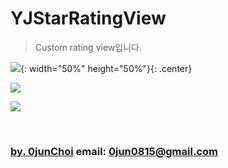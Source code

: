 # YJStarRatingView
> Custom rating view입니다.


![](https://media.giphy.com/media/MWdOAxxPDEhNKyzXVK/giphy.gif){: width="50%" height="50%"}{: .center}



[![](https://img.youtube.com/vi/qVEnZo3LCAY/0.jpg)](https://youtu.be/qVEnZo3LCAY)


[![](https://img.youtube.com/vi/VlvV9z4IMt8/0.jpg)](https://youtu.be/VlvV9z4IMt8)



&nbsp;
&nbsp;      
### [by. 0junChoi](https://github.com/0jun0815) email: <0jun0815@gmail.com>
